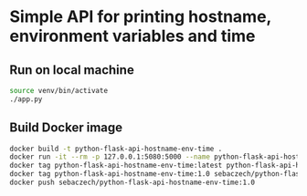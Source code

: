 # Simple API for printing hostname, environment variables and time

## Run on local machine 

```bash
source venv/bin/activate          
./app.py
```

## Build Docker image

```bash
docker build -t python-flask-api-hostname-env-time .
docker run -it --rm -p 127.0.0.1:5080:5000 --name python-flask-api-hostname-env-time python-flask-api-hostname-env-time
docker tag python-flask-api-hostname-env-time:latest python-flask-api-hostname-env-time:1.0
docker tag python-flask-api-hostname-env-time:1.0 sebaczech/python-flask-api-hostname-env-time:1.0   
docker push sebaczech/python-flask-api-hostname-env-time:1.0
```
